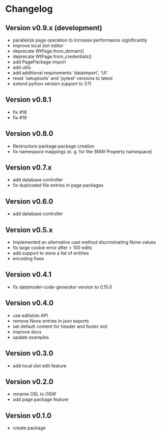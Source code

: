 # Changelog

## Version v0.9.x (development)

- parallelize page operation to increase performance significantly
- improve local slot editor
- deprecate WtPage.from_domain()
- deprecate WtPage.from_credentials()
- add PagePackage import
- add utils
- add additional requirements 'dataimport', 'UI'
- reset 'setuptools' and 'pytest' versions to latest
- extend python version support to 3.11

## Version v0.8.1

- fix #18
- fix #19

## Version v0.8.0

- Restructure package package creation
- fix namespace mappings (e. g. for the SMW Property namespace)

## Version v0.7.x

- add database controller
- fix duplicated file entries in page packages

## Version v0.6.0

- add database controller

## Version v0.5.x

- Implemented an alternative cast method discriminating None values
- fix large cookie error after > 100 edits
- add support to store a list of entities
- encoding fixes

## Version v0.4.1

- fix datamodel-code-generator version to 0.15.0

## Version v0.4.0

- use editslots API
- remove None entries in json exports
- set default content for header and footer slot
- improve docs
- update examples

## Version v0.3.0

- add local slot edit feature


## Version v0.2.0

- rename OSL to OSW
- add page package feature


## Version v0.1.0

- create package

